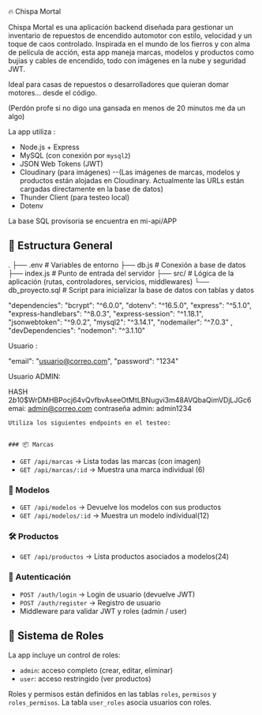 
🔥 Chispa Mortal

Chispa Mortal es una aplicación backend diseñada para gestionar un inventario de repuestos de encendido automotor con estilo, velocidad y un toque de caos controlado. Inspirada en el mundo de los fierros y con alma de película de acción, esta app maneja marcas, modelos y productos como bujías y cables de encendido, todo con imágenes en la nube y seguridad JWT.

Ideal para casas de repuestos o desarrolladores que quieran domar motores... desde el código.

(Perdón profe si no digo una gansada en menos de 20 minutos me da un algo)



La app utiliza :
- Node.js + Express
- MySQL (con conexión por `mysql2`)
- JSON Web Tokens (JWT)
- Cloudinary (para imágenes) --(Las imágenes de marcas, modelos y productos están alojadas en Cloudinary. Actualmente las URLs están cargadas directamente en la base de datos)
- Thunder Client (para testeo local)
- Dotenv

La base SQL provisoria se encuentra en mi-api/APP



## 📁 Estructura General

.
├── .env # Variables de entorno
├── db.js # Conexión a base de datos
├── index.js # Punto de entrada del servidor
├── src/ # Lógica de la aplicación (rutas, controladores, servicios, middlewares)
└── db_proyecto.sql # Script para inicializar la base de datos con tablas y datos



"dependencies": 
    "bcrypt": "^6.0.0",
    "dotenv": "^16.5.0",
    "express": "^5.1.0",
    "express-handlebars": "^8.0.3",
    "express-session": "^1.18.1",
    "jsonwebtoken": "^9.0.2",
    "mysql2": "^3.14.1",
    "nodemailer": "^7.0.3"
  ,
  "devDependencies": 
    "nodemon": "^3.1.10"



Usuario :

  "email": "usuario@correo.com",
  "password": "1234"

Usuario ADMIN:

HASH $2b$10$WrDMHBPocj64vQvfbvAseeOtMtLBNugvi3m48AVQbaQimVDjLJGc6
emai: admin@correo.com 
contraseña admin: admin1234




    Utiliza los siguientes endpoints en el testeo:


    ### 📦 Marcas

- `GET /api/marcas` → Lista todas las marcas (con imagen)
- `GET /api/marcas/:id` → Muestra una marca individual (6)

### 🚗 Modelos

- `GET /api/modelos` → Devuelve los modelos con sus productos
- `GET /api/modelos/:id` → Muestra un modelo individual(12)

### 🛠️ Productos

- `GET /api/productos` → Lista productos asociados a modelos(24)

### 🔐 Autenticación

- `POST /auth/login` → Login de usuario (devuelve JWT)
- `POST /auth/register` → Registro de usuario
- Middleware para validar JWT y roles (admin / user)

## 🔑 Sistema de Roles

La app incluye un control de roles:
- `admin`: acceso completo (crear, editar, eliminar)
- `user`: acceso restringido (ver productos)

Roles y permisos están definidos en las tablas `roles`, `permisos` y `roles_permisos`. La tabla `user_roles` asocia usuarios con roles.
